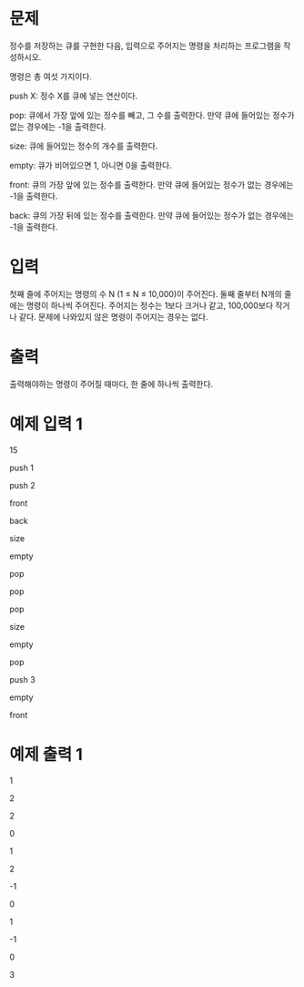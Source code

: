 # 문제
정수를 저장하는 큐를 구현한 다음, 입력으로 주어지는 명령을 처리하는 프로그램을 작성하시오.

명령은 총 여섯 가지이다.

push X: 정수 X를 큐에 넣는 연산이다.

pop: 큐에서 가장 앞에 있는 정수를 빼고, 그 수를 출력한다. 만약 큐에 들어있는 정수가 없는 경우에는 -1을 출력한다.

size: 큐에 들어있는 정수의 개수를 출력한다.

empty: 큐가 비어있으면 1, 아니면 0을 출력한다.

front: 큐의 가장 앞에 있는 정수를 출력한다. 만약 큐에 들어있는 정수가 없는 경우에는 -1을 출력한다.

back: 큐의 가장 뒤에 있는 정수를 출력한다. 만약 큐에 들어있는 정수가 없는 경우에는 -1을 출력한다.

# 입력
첫째 줄에 주어지는 명령의 수 N (1 ≤ N ≤ 10,000)이 주어진다. 둘째 줄부터 N개의 줄에는 명령이 하나씩 주어진다. 주어지는 정수는 1보다 크거나 같고, 100,000보다 작거나 같다. 문제에 나와있지 않은 명령이 주어지는 경우는 없다.

# 출력
출력해야하는 명령이 주어질 때마다, 한 줄에 하나씩 출력한다.

# 예제 입력 1 

15

push 1

push 2

front

back

size

empty

pop

pop

pop

size

empty

pop

push 3

empty

front

# 예제 출력 1 

1

2

2

0

1

2

-1

0

1

-1

0

3
